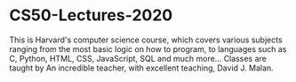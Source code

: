 # CS50-Lectures-2020
This is Harvard's computer science course, which covers various subjects ranging from the most basic logic on how to program, to languages ​​such as C, Python, HTML, CSS, JavaScript, SQL and much more... Classes are taught by An incredible teacher, with excellent teaching, David J. Malan.
